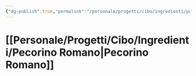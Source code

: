 ```yaml
---
{"dg-publish":true,"permalink":"/personale/progetti/cibo/ingredienti/pecorino-romano/"}
---
```


# [[Personale/Progetti/Cibo/Ingredienti/Pecorino Romano\|Pecorino Romano]]

